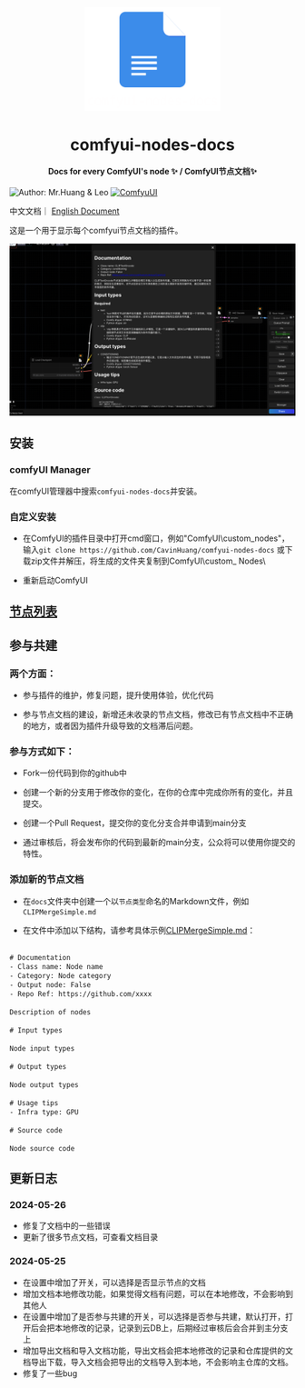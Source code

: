 <!-- markdownlint-disable -->
<p align="center">
  <img width="240" src="logo.png" style="text-align: center;"/>
</p>
<h1 align="center">comfyui-nodes-docs</h1>
<h4 align="center">Docs for every ComfyUI's node ✨ / ComfyUI节点文档✨</h4>

![Author: Mr.Huang & Leo](https://img.shields.io/badge/作者-Mr.Huang&Leo-blue.svg?style=for-the-badge)
[![ComfyuUI](https://img.shields.io/badge/ComfyUI-blue.svg?style=for-the-badge)](https://github.com/comfyanonymous/ComfyUI)

<!-- markdownlint-restore -->

中文文档｜ [English Document](README_en.md)

这是一个用于显示每个comfyui节点文档的插件。


![example1](examples/2.png)

## 安装

### comfyUI Manager

在comfyUI管理器中搜索`comfyui-nodes-docs`并安装。

### 自定义安装

- 在ComfyUI的插件目录中打开cmd窗口，例如"ComfyUI\custom_nodes"，输入`git clone https://github.com/CavinHuang/comfyui-nodes-docs` 或下载zip文件并解压，将生成的文件夹复制到ComfyUI\custom_ Nodes\

- 重新启动ComfyUI

## [节点列表](nodesList.md)

## 参与共建

### 两个方面：

- 参与插件的维护，修复问题，提升使用体验，优化代码

- 参与节点文档的建设，新增还未收录的节点文档，修改已有节点文档中不正确的地方，或者因为插件升级导致的文档滞后问题。

### 参与方式如下：

- Fork一份代码到你的github中

- 创建一个新的分支用于修改你的变化，在你的仓库中完成你所有的变化，并且提交。

- 创建一个Pull Request，提交你的变化分支合并申请到main分支

- 通过审核后，将会发布你的代码到最新的main分支，公众将可以使用你提交的特性。

### 添加新的节点文档

- 在`docs`文件夹中创建一个以`节点类型`命名的Markdown文件，例如`CLIPMergeSimple.md`

- 在文件中添加以下结构，请参考具体示例[CLIPMergeSimple.md](docs/CLIPMergeSimple.md)：

<pre><code>
# Documentation
- Class name: Node name
- Category: Node category
- Output node: False
- Repo Ref: https://github.com/xxxx

Description of nodes

# Input types

Node input types

# Output types

Node output types

# Usage tips
- Infra type: GPU

# Source code

Node source code
</code></pre>

## 更新日志

### 2024-05-26
- 修复了文档中的一些错误
- 更新了很多节点文档，可查看文档目录

### 2024-05-25
- 在设置中增加了开关，可以选择是否显示节点的文档
- 增加文档本地修改功能，如果觉得文档有问题，可以在本地修改，不会影响到其他人
- 在设置中增加了是否参与共建的开关，可以选择是否参与共建，默认打开，打开后会把本地修改的记录，记录到云DB上，后期经过审核后会合并到主分支上
- 增加导出文档和导入文档功能，导出文档会把本地修改的记录和仓库提供的文档导出下载，导入文档会把导出的文档导入到本地，不会影响主仓库的文档。
- 修复了一些bug